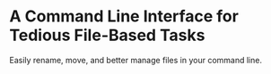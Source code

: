 # A Command Line Interface for Tedious File-Based Tasks

Easily rename, move, and better manage files in your command line.
